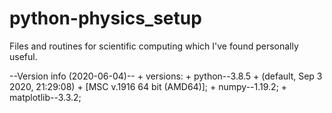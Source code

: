 # python-physics_setup

Files and routines for scientific computing 
which I've found personally useful.

--Version info (2020-06-04)--
    + versions: 
        + python--3.8.5 
            + (default, Sep  3 2020, 21:29:08) 
            + [MSC v.1916 64 bit (AMD64)]; 
        + numpy--1.19.2; 
        + matplotlib--3.3.2;
